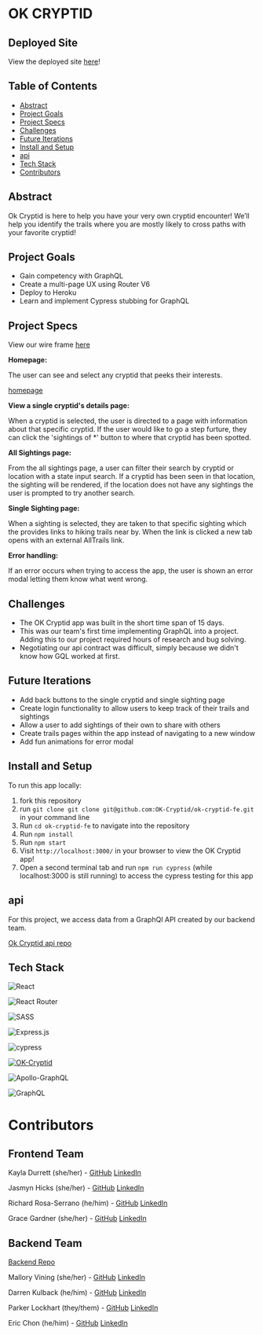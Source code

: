 # OK CRYPTID

## Deployed Site

View the deployed site [here](http://ok-cryptid.herokuapp.com/)!

## Table of Contents   

- [Abstract](#abstract)
- [Project Goals](#project-goals)
- [Project Specs](#project-specs)
- [Challenges](#challenges)
- [Future Iterations](#future-iterations)
- [Install and Setup](#install-and-setup)
- [api](#api)
- [Tech Stack](#tech-stack)
- [Contributors](#contributors)

## Abstract

Ok Cryptid is here to help you have your very own cryptid encounter! We’ll help you identify the trails where you are  mostly likely to cross paths with your favorite cryptid!

## Project Goals

- Gain competency with GraphQL
- Create a multi-page UX using Router V6
- Deploy to Heroku
- Learn and implement Cypress stubbing for GraphQL

## Project Specs

View our wire frame [here](https://www.figma.com/file/EuVIWxttyUChFLIbOqUx44/Okay-Cryptid?node-id=0%3A1) 

**Homepage:**

The user can see and select any cryptid that peeks their interests.

[homepage](https://media.giphy.com/media/ucWF9BtZid4Mbd266i/giphy.gif)

**View a single cryptid's details page:**

When a cryptid is selected, the user is directed to a page with information about that specific cryptid. If the user would like to go a step furture, they can click the 'sightings of *' button to where that cryptid has been spotted.


**All Sightings page:**

From the all sightings page, a user can filter their search by cryptid or location with a state input search. If a cryptid has been seen in that location, the sighting will be rendered, if the location does not have any sightings the user is prompted to try another search.


**Single Sighting page:**

When a sighting is selected, they are taken to that specific sighting which the provides links to hiking trails near by. When the link is clicked a new tab opens with an external AllTrails link.


**Error handling:**

If an error occurs when trying to access the app, the user is shown an error modal letting them know what went wrong.


## Challenges

- The OK Cryptid app was built in the short time span of 15 days.
- This was our team's first time implementing GraphQL into a project. Adding this to our project required hours of research and bug solving.
- Negotiating our api contract was difficult, simply because we didn't know how GQL worked at first.


## Future Iterations

- Add back buttons to the single cryptid and single sighting page
- Create login functionality to allow users to keep track of their trails and sightings
- Allow a user to add sightings of their own to share with others
- Create trails pages within the app instead of navigating to a new window
- Add fun animations for error modal

## Install and Setup

To run this app locally:

1. fork this repository
2. run ```git clone git clone git@github.com:OK-Cryptid/ok-cryptid-fe.git``` in your command line
3. Run ```cd ok-cryptid-fe``` to navigate into the repository
4. Run ```npm install```
5. Run ```npm start```
6. Visit ```http://localhost:3000/``` in your browser to view the OK Cryptid app!
7. Open a second terminal tab and run ```npm run cypress``` (while localhost:3000 is still running) to access the cypress testing for this app

## api

For this project, we access data from a GraphQl API created by our backend team.

[Ok Cryptid api repo](https://github.com/OK-Cryptid/ok_cryptid_be)

## Tech Stack

![React](https://img.shields.io/badge/react-%2320232a.svg?style=for-the-badge&logo=react&logoColor=%2361DAFB)

![React Router](https://img.shields.io/badge/React_Router-CA4245?style=for-the-badge&logo=react-router&logoColor=white)

![SASS](https://img.shields.io/badge/SASS-hotpink.svg?style=for-the-badge&logo=SASS&logoColor=white)

![Express.js](https://img.shields.io/badge/express.js-%23404d59.svg?style=for-the-badge&logo=express&logoColor=%2361DAFB)

![cypress](https://img.shields.io/badge/-cypress-%23E5E5E5?style=for-the-badge&logo=cypress&logoColor=058a5e)

[![OK-Cryptid](https://circleci.com/gh/OK-Cryptid/ok_cryptid_be.svg?style=svg)](https://app.circleci.com/pipelines/github/OK-Cryptid)

![Apollo-GraphQL](https://img.shields.io/badge/-ApolloGraphQL-311C87?style=for-the-badge&logo=apollo-graphql)

![GraphQL](https://img.shields.io/badge/-GraphQL-E10098?style=for-the-badge&logo=graphql&logoColor=white)


# Contributors

## Frontend Team

Kayla Durrett (she/her) - [GitHub](https://github.com/krdurrett)  [LinkedIn](https://www.linkedin.com/in/kayla-durrett/)

Jasmyn Hicks (she/her) - [GitHub](https://github.com/jasmyn2244)  [LinkedIn](https://www.linkedin.com/in/jasmyn-hicks/)

Richard Rosa-Serrano (he/him) - [GitHub](https://github.com/RosaTheDev)  [LinkedIn](https://www.linkedin.com/in/rosathedev/)

Grace Gardner (she/her) - [GitHub](https://github.com/GraceGardner)  [LinkedIn](https://www.linkedin.com/in/grace-iris-gardner/)



## Backend Team

[Backend Repo](https://github.com/OK-Cryptid/ok_cryptid_be)

Mallory Vining (she/her) - [GitHub](https://github.com/Malllll12)  [LinkedIn](https://www.linkedin.com/in/mallory-vining/)

Darren Kulback (he/him) - [GitHub](https://github.com/dkulback)  [LinkedIn](https://www.linkedin.com/in/darren-kulback-9b2394189/)

Parker Lockhart (they/them) - [GitHub](https://github.com/ParkerLockhart)  [LinkedIn](https://www.linkedin.com/in/parker-lockhart/)

Eric Chon (he/him) - [GitHub](https://github.com/echon006)  [LinkedIn](https://www.linkedin.com/in/eric-chon/)
